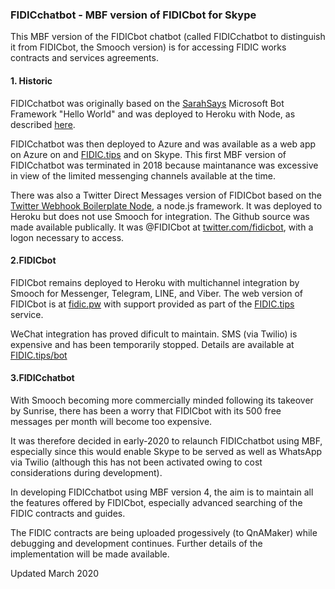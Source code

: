 <h3>FIDICchatbot - MBF version of FIDICbot for Skype</h3>

This MBF version of the FIDICbot chatbot (called FIDICchatbot to distinguish it from FIDICbot, the Smooch version) is for accessing FIDIC works contracts and services agreements. 

<h4>1. Historic</h4>

FIDICchatbot was originally based on the <a href="https://blogs.msdn.microsoft.com/sarahsays/2016/">SarahSays</a> Microsoft Bot Framework "Hello World" and was deployed to Heroku with Node, as described <a href="https://github.com/boswellp/BotFramework">here</a>.

FIDICchatbot was then deployed to Azure and was available as a web app on Azure on and <a href="http://www.fidic.tips/fidicbot">FIDIC.tips</a> and on Skype. This first MBF version of FIDICchatbot was terminated in 2018 because maintanance was excessive in view of the limited messenging channels available at the time.

There was also a Twitter Direct Messages version of FIDICbot based on the <a href="https://github.com/twitterdev/twitter-webhook-boilerplate-node">Twitter Webhook Boilerplate Node</a>, a node.js framework. It was deployed to Heroku but does not use Smooch for integration. The Github source was made available publically. It was @FIDICbot at <a href="https://twitter.com/fidicbot/">twitter.com/fidicbot</a>, with a logon necessary to access.

<h4>2.FIDICbot</h4>

FIDICbot remains deployed to Heroku with multichannel integration by Smooch for Messenger, Telegram, LINE, and Viber. The web version of FIDICbot is at <a href="http://fidic.pw">fidic.pw</a> with support provided as part of the <a href="http://fidic.tips/">FIDIC.tips</a> service.

WeChat integration has proved dificult to maintain. SMS (via Twilio) is expensive and has been temporarily stopped. Details are available at <a href="http://fidic.tips/bot">FIDIC.tips/bot</a>

<h4>3.FIDICchatbot</h4>

With Smooch becoming more commercially minded following its takeover by Sunrise, there has been a worry that FIDICbot with its 500 free messages per month will become too expensive.

It was therefore decided in early-2020 to relaunch FIDICchatbot using MBF, especially since this would enable Skype to be served as well as WhatsApp via Twilio (although this has not been activated owing to cost considerations during development).

In developing FIDICchatbot using MBF version 4, the aim is to maintain all the features offered by FIDICbot, especially advanced searching of the FIDIC contracts and guides.

The FIDIC contracts are being uploaded progessively (to QnAMaker) while debugging and development continues. Further details of the implementation will be made available.

<emphasis>Updated March 2020</emphasis>

